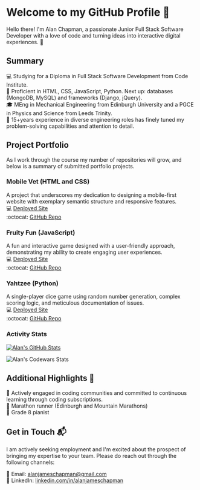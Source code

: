 # Welcome to my GitHub Profile 👋

Hello there! I'm Alan Chapman, a passionate Junior Full Stack Software Developer with a love of code and turning ideas into interactive digital experiences. 🚀

## Summary 

💻 Studying for a Diploma in Full Stack Software Development from Code Institute.<br>
🚀 Proficient in HTML, CSS, JavaScript, Python. Next up: databases (MongoDB, MySQL) and frameworks (Django, jQuery).<br>
🎓 MEng in Mechanical Engineering from Edinburgh University and a PGCE in Physics and Science from Leeds Trinity.<br>
🌟 15+years experience in diverse engineering roles has finely tuned my problem-solving capabilities and attention to detail.<br>

## Project Portfolio

As I work through the course my number of repositories will grow, and below is a summary of submitted portfolio projects.

### Mobile Vet (HTML and CSS)

A project that underscores my dedication to designing a mobile-first website with exemplary semantic structure and responsive features.<br>
💻  [Deployed Site](https://alanjameschapman.github.io/mobile-vet/)<br>
:octocat:  [GitHub Repo](https://github.com/alanjameschapman/mobile-vet/)

### Fruity Fun (JavaScript)

A fun and interactive game designed with a user-friendly approach, demonstrating my ability to create engaging user experiences.<br>
💻 [Deployed Site](https://alanjameschapman.github.io/fruity-fun/)<br>
:octocat: [GitHub Repo](https://github.com/alanjameschapman/fruity-fun/)

### Yahtzee (Python)

A single-player dice game using random number generation, complex scoring logic, and meticulous documentation of issues.<br>
💻 [Deployed Site](https://yahtzee-dice-6d5009f4b077.herokuapp.com/)<br>
:octocat: [GitHub Repo](https://github.com/alanjameschapman/yahtzee)

### Activity Stats

[![Alan's GitHub Stats](https://github-readme-stats.vercel.app/api?username=alanjameschapman&show=stars,commits,prs,issues&show_icons=true&theme=radical)](https://github.com/anuraghazra/github-readme-stats)

![Alan's Codewars Stats](https://github.r2v.ch/codewars?user=alanjameschapman&name=true&top_languages=true&stroke=%23BB432C&theme=radical)

## Additional Highlights 🌈

:envelope_with_arrow: Actively engaged in coding communities and committed to continuous learning through coding subscriptions.<br>
🏃 Marathon runner (Edinburgh and Mountain Marathons)<br>
🎹 Grade 8 pianist

## Get in Touch 📬

I am actively seeking employment and I'm excited about the prospect of bringing my expertise to your team. Please do reach out through the following channels:

📧 Email: alanjameschapman@gmail.com <br>
🔗 LinkedIn: [linkedin.com/in/alanjameschapman](https://www.linkedin.com/in/alanjameschapman/)

